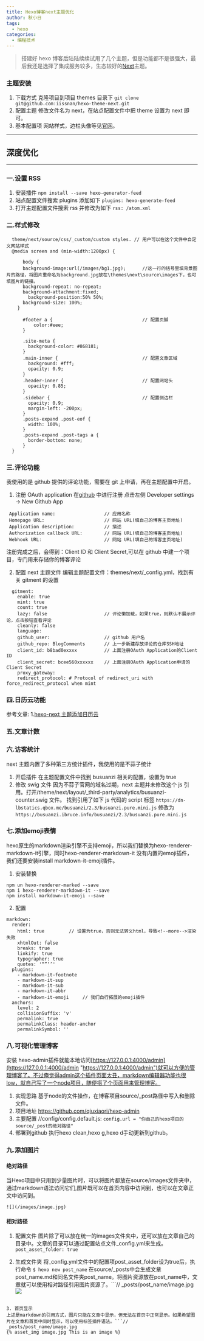 ```yaml
---
title: Hexo博客next主题优化
author: 秋小日
tags:
  - hexo
categories:
  - 编程技术
---
```


> 搭建好 hexo 博客后陆陆续续试用了几个主题，但是功能都不是很强大，最后我还是选择了集成服务较多，生态较好的[Next](https://theme-next.iissnan.com/)主题。

<!--more-->

### 主题安装
1. 下载方式
   克隆项目到项目 themes 目录下
   `git clone git@github.com:iissnan/hexo-theme-next.git`
2. 配置主题
   修改文件名为 next，在站点配置文件中把 theme 设置为 next 即可。
3. 基本配置项
   网站样式，边栏头像等见[官网](https://theme-next.iissnan.com/)。

---

## 深度优化

---

### 一.设置 RSS
1. 安装插件
   `npm install --save hexo-generator-feed`
2. 站点配置文件搜索 plugins 添加如下
   `plugins: hexo-generate-feed`
3. 打开主题配置文件搜索 rss 并修改为如下
   `rss: /atom.xml`

### 二.样式修改
```
  theme/next/source/css/_custom/custom styles. // 用户可以在这个文件中自定义网站样式
  @media screen and (min-width:1200px) {

      body {
      background-image:url(/images/bg1.jpg);      //这一行的括号里填背景图片的路径，将图片重命名为background.jpg放在\themes\next\source\images下，也可填图片的链接。
      background-repeat: no-repeat;
      background-attachment:fixed;
        background-position:50% 50%;
      background-size: 100%;
    }

      #footer a {                                 // 配置页脚
          color:#eee;
      }

      .site-meta {
        background-color: #868181;
      }
      .main-inner {                               // 配置文章区域
        background: #fff;
        opacity: 0.9;
      }
      .header-inner {                             // 配置网站头
        opacity: 0.85;
      }
      .sidebar {                                  // 配置侧边栏
        opacity: 0.9;
        margin-left: -200px;
      }
      .posts-expand .post-eof {
        width: 100%;
      }
      .posts-expand .post-tags a {
        border-bottom: none;
      }
  }
```

### 三.评论功能
  我使用的是 github 提供的评论功能，需要在 git 上申请，再在主题配置中开启。

1. 注册 OAuth application
   在[github](https://github.com/settings/profile) 中进行注册
   点击左侧 Developer settings -> New Github App

 ```
  Application name:                  // 应用名称
  Homepage URL:                      // 网站 URL(填自己的博客主页地址)
  Application description:           // 描述
  Authorization callback URL:        // 网站 URL(填自己的博客主页地址)
  Webhook URL:                       // 网站 URL(填自己的博客主页地址)
```

   注册完成之后，会得到：Client ID 和 Client Secret,可以在 github 中建一个项目，专门用来存储你的博客评论

2. 配置 next 主题文件
   编辑主题配置文件：themes/next/\_config.yml，找到有关 gitment 的设置

```
  gitment:
    enable: true
    mint: true
    count: true
    lazy: false                     // 评论懒加载，如果true，则默认不展示评论，点击按钮查看评论
    cleanly: false
    language:
    github_user:                    // github 用户名
    github_repo: BlogComments       // 上一步新建存放评论的仓库SSH地址
    client_id: b8bad0exxxx          // 上面注册OAuth Application的Client ID
    client_secret: bcee560xxxxxx    // 上面注册OAuth Application申请的Client Secret
    proxy_gateway:
    redirect_protocol: # Protocol of redirect_uri with force_redirect_protocol when mint
```

### 四.日历云功能
参考文章: 1.[hexo-next 主题添加日历云](https://www.zhyong.cn/posts/1da9/)

### 五.文章计数

### 六.访客统计
  next 主题内置了多种第三方统计插件，我使用的是不蒜子统计

1. 开启插件
   在主题配置文件中找到 busuanzi 相关的配置，设置为 true
2. 修改 swig 文件
   因为不蒜子官网的域名过期，next 主题并未修改这个 js 引用。打开/theme/next/layout/\_third-party/analytics/busuanzi-counter.swig 文件。
   找到引用了如下 js 代码的 script 标签
   `https://dn-lbstatics.qbox.me/busuanzi/2.3/busuanzi.pure.mini.js`
   修改为
   `https://busuanzi.ibruce.info/busuanzi/2.3/busuanzi.pure.mini.js`

### 七.添加emoji表情
 hexo原生的markdown渲染引擎不支持emoji，所以我们替换为hexo-renderer-markdown-it引擎，同时hexo-renderer-markdown-it 没有内置的emoji插件，我们还要安装install markdown-it-emoji插件。
1. 安装替换
```
npm un hexo-renderer-marked --save
npm i hexo-renderer-markdown-it --save
npm install markdown-it-emoji --save
```
2. 配置
```// 站点配置文件_config.yml,添加如下配置
markdown:
  render:
    html: true         // 设置为true，否则无法转义html，导致<!--more-->渲染失败
    xhtmlOut: false
    breaks: true
    linkify: true
    typographer: true
    quotes: '“”‘’'
  plugins:
    - markdown-it-footnote
    - markdown-it-sup
    - markdown-it-sub
    - markdown-it-abbr
    - markdown-it-emoji     // 我们自行拓展的emoji插件
  anchors:
    level: 2
    collisionSuffix: 'v'
    permalink: true
    permalinkClass: header-anchor
    permalinkSymbol: '' 
```


### 八.可视化管理博客
  安装 hexo-admin插件就能本地访问[https://127.0.0.1:4000/admin](https://127.0.0.1:4000/admin "https://127.0.0.1:4000/admin")就可以方便的管理博客了。不过俺觉得admin这个插件页面太丑，markdown编辑器功能也很low，就自己写了一个node项目，随便搭了个页面用来管理博客。
1. 实现思路
  基于node的文件操作，在博客项目source/_post路径中写入和删除文件。
2. 项目地址
  https://github.com/qiuxiaori/hexo-admin
3. 主要配置
  //config/config.default.js:
  `config.url = "你自己的hexo项目的source/_post的绝对路径"`
4. 部署到github
  执行hexo clean,hexo g,hexo d手动更新到github。
 
### 九.添加图片
#### 绝对路径
当Hexo项目中只用到少量图片时，可以将图片都放在source/images文件夹中，通过markdown语法访问它们,图片既可以在首页内容中访问到，也可以在文章正文中访问到。

```// source/images/image.jpg
![](/images/image.jpg)
```

#### 相对路径
1. 配置文件
图片除了可以放在统一的images文件夹中，还可以放在文章自己的目录中。文章的目录可以通过配置站点文件_config.yml来生成。
`post_asset_folder: true`

2. 生成文件夹
将_config.yml文件中的配置项post_asset_folder设为true后，执行命令
`$ hexo new post_name`
 在source/_posts中会生成文章post_name.md和同名文件夹post_name。将图片资源放在post_name中，文章就可以使用相对路径引用图片资源了。```// _posts/post_name/image.jpg
![](image.jpg)
```

3. 首页显示
上述是markdown的引用方式，图片只能在文章中显示，但无法在首页中正常显示。如果希望图片在文章和首页中同时显示，可以使用标签插件语法。```// _posts/post_name/image.jpg
{% asset_img image.jpg This is an image %} 
```






















